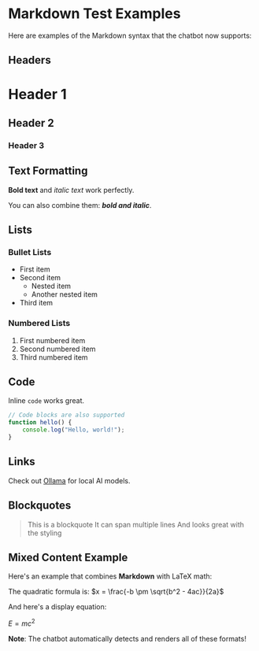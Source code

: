 # Markdown Test Examples

Here are examples of the Markdown syntax that the chatbot now supports:

## Headers
# Header 1
## Header 2  
### Header 3

## Text Formatting
**Bold text** and *italic text* work perfectly.

You can also combine them: ***bold and italic***.

## Lists

### Bullet Lists
* First item
* Second item
  * Nested item
  * Another nested item
* Third item

### Numbered Lists
1. First numbered item
2. Second numbered item
3. Third numbered item

## Code
Inline `code` works great.

```javascript
// Code blocks are also supported
function hello() {
    console.log("Hello, world!");
}
```

## Links
Check out [Ollama](https://ollama.ai/) for local AI models.

## Blockquotes
> This is a blockquote
> It can span multiple lines
> And looks great with the styling

## Mixed Content Example
Here's an example that combines **Markdown** with LaTeX math:

The quadratic formula is: $x = \frac{-b \pm \sqrt{b^2 - 4ac}}{2a}$

And here's a display equation:

$E = mc^2$

**Note**: The chatbot automatically detects and renders all of these formats! 